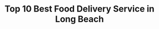 ---
layout: ampstory
title: Top 10 Best Food Delivery Service in Long Beach
cover:
   title: Top 10 Best Food Delivery Service in Long Beach
   subtitle: KARINOV
   background: ../assets/images/food-delivery/long-beach.jpg

pages: 
 - layout: thirds
   top: <h1>#1 California Pizza Kitchen at The Pike Outlets</h1>
   bottom: "<p>The food is really good. The service has always been good to me.</p>"
   background: ../assets/images/food-delivery/A.jpg
   backgroundblur: true
   cta:
      link: https://karinov.co.id
      text: Toplist   
 - layout: thirds
   top: <h1>#2 Long Beach Thai Restaurant</h1>
   bottom: "<p>They’re really fast and it’s a better experience.</p>"
   background: ../assets/images/food-delivery/B.jpg
   backgroundblur: true
   cta:
      link: https://karinov.co.id
      text: Toplist  
 - layout: thirds
   top: <h1>#3 California Pizza Kitchen at Long Beach Marketplace</h1>
   bottom: "<p>The restaurant was clean and presentable.</p>"
   background: ../assets/images/food-delivery/C.jpg
   backgroundblur: true
   cta:
      link: https://karinov.co.id
      text: Toplist
 - layout: thirds
   top: <h1>#4 Pizza Hut</h1>
   bottom: "<p>Address: 1200 E 4th St, Long Beach, CA 90802, United States | Rating: 3.5 (445).</p>"
   background: ../assets/images/food-delivery/D.jpg
   backgroundblur: true
   cta:
      link: https://karinov.co.id
      text: Toplist  
 - layout: thirds
   top: <h1>#5 Pizza Hut</h1>
   bottom: "<p>Address: 300 W Willow St, Long Beach, CA 90806, United States | Rating: 3.6 (385).</p>"
   background: ../assets/images/food-delivery/E.jpg
   backgroundblur: true
   cta:
      link: https://karinov.co.id
      text: Toplist  
 - layout: thirds
   top: <h1>#6 Milana’s New York Pizzeria</h1>
   bottom: "<p>Address: 165 E 4th St, Long Beach, CA 90802, United States | Rating: 4.3 (377).</p>"
   background: ../assets/images/food-delivery/F.jpg
   backgroundblur: true
   cta:
      link: https://karinov.co.id
      text: Toplist  
 - layout: thirds
   top: <h1>#7 Domino’s Pizza</h1>
   bottom: "<p>Address: 1315 Long Beach Blvd, Long Beach, CA 90813, United States | Rating: 3.6 (371).</p>"
   background: ../assets/images/food-delivery/G.jpg
   backgroundblur: true
   cta:
      link: https://karinov.co.id
      text: Toplist 
 - layout: thirds
   top: <h1>#8 Thai Curry Pizza and Thai Cuisine</h1>
   bottom: "<p>Address: 929 Redondo Ave, Long Beach, CA 90804, United States | Rating: 4.5 (354).</p>"
   background: ../assets/images/food-delivery/H.jpg
   backgroundblur: true
   cta:
      link: https://karinov.co.id
      text: Toplist 
 - layout: thirds
   top: <h1>#9 Pizza Hut</h1>
   bottom: "<p>Address: 1700-1702 Long Beach Blvd, Long Beach, CA 90813, United States | Rating: 3.5 (324).</p>"
   background: ../assets/images/food-delivery/I.jpg
   backgroundblur: true
   cta:
      link: https://karinov.co.id
      text: Toplist 
 - layout: thirds
   top: <h1>#10 Long Beach Pizza Co</h1>
   bottom: "<p>Address: 3430 E Broadway, Long Beach, CA 90803, United States | Rating: 4.4 (286).</p>"
   background: ../assets/images/food-delivery/J.jpg
   backgroundblur: true
   cta:
      link: https://karinov.co.id
      text: Toplist   
 - layout: thirds
   middle: Continue reading...
   cta:
      link: https://karinov.co.id/wiki/food-delivery-in-long-beach-top-15-options/
      text: Top 10 Best Food Delivery Service in Long Beach
      
---